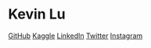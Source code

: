 # Kevin Lu
[GitHub](https://github.com/kevinwlu) [Kaggle](https://www.kaggle.com/kevinwlu) [LinkedIn](https://www.linkedin.com/in/kevinwlu) [Twitter](https://twitter.com/kevinwlu) [Instagram](https://www.instagram.com/kevinwenlu/)

